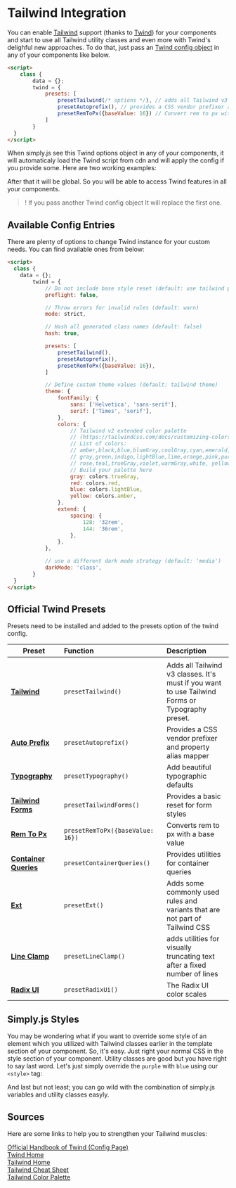 # Tailwind Integration

You can enable [Tailwind](https://tailwindcss.com/docs/utility-first) support (thanks to [Twind](https://twind.style)) for your components and start to use all Tailwind utility classes and even more with Twind's delighful new approaches. To do that, just pass an [Twind config object](https://twind.dev/handbook/configuration.html) in any of your components like below.

```html
<script>
	class {
		data = {};
		twind = {
			presets: [
				presetTailwind(/* options */), // adds all Tailwind v3 classes
				presetAutoprefix(), // provides a CSS vendor prefixer and property alias mapper
				presetRemToPx({baseValue: 16}) // Convert rem to px with a base value
			]
		}
  }
</script>
```

When simply.js see this Twind options object in any of your components, it will automaticaly load the Twind script from cdn and will apply the config if you provide some. Here are two working examples:

<repl-component id="5yu28xjvnav6kos" download="true"></repl-component>

After that it will be global. So you will be able to access Twind features in all your components.

<repl-component id="2ykb3777n630pc3" download="true"></repl-component>

>! If you pass another Twind config object It will replace the first one.

## Available Config Entries

There are plenty of options to change Twind instance for your custom needs. You can find available ones from below:

```html
<script>
  class {
    data = {};
		twind = {
			// Do not include base style reset (default: use tailwind preflight)
			preflight: false,

			// Throw errors for invalid rules (default: warn)
			mode: strict,

			// Hash all generated class names (default: false)
			hash: true,

			presets: [
				presetTailwind(),
				presetAutoprefix(),
				presetRemToPx({baseValue: 16}),
			]

			// Define custom theme values (default: tailwind theme)
			theme: {
				fontFamily: {
					sans: ['Helvetica', 'sans-serif'],
					serif: ['Times', 'serif'],
				},
				colors: {
					// Tailwind v2 extended color palette
					// (https://tailwindcss.com/docs/customizing-colors#color-palette-reference)
					// List of colors:
					// amber,black,blue,blueGray,coolGray,cyan,emerald,fuchsia,
					// gray,green,indigo,lightBlue,lime,orange,pink,purple,red,
					// rose,teal,trueGray,violet,warmGray,white, yellow
					// Build your palette here
					gray: colors.trueGray,
					red: colors.red,
					blue: colors.lightBlue,
					yellow: colors.amber,
				},
				extend: {
					spacing: {
						128: '32rem',
						144: '36rem',
					},
				},
			},

			// use a different dark mode strategy (default: 'media')
			darkMode: 'class',
		}
  }
</script>
```

## Official Twind Presets
Presets need to be installed and added to the presets option of the twind config.

| Preset |      Function      | Description |
|--------------|:-------------|:-------------------------|
|<img width=250/>|<img width=400/>|
| [**Tailwind**](https://twind.style/preset-tailwind) | `presetTailwind()` | Adds all Tailwind v3 classes. It's must if you want to use Tailwind Forms or Typography preset. |
| [**Auto Prefix**](https://twind.style/preset-autoprefix) | `presetAutoprefix()` | Provides a CSS vendor prefixer and property alias mapper
| [**Typography**](https://twind.style/preset-typography) | `presetTypography()` | Add beautiful typographic defaults |
| [**Tailwind Forms**](https://twind.style/preset-tailwind-forms) | `presetTailwindForms()` | Provides a basic reset for form styles |
| [**Rem To Px**](https://github.com/tw-in-js/twind/issues/437#issuecomment-1382433830) | `presetRemToPx({baseValue: 16})` | Converts rem to px with a base value |
| [**Container Queries**](https://twind.style/preset-container-queries) | `presetContainerQueries()` | Provides utilities for container queries |
| [**Ext**](https://twind.style/preset-ext) | `presetExt()` | Adds some commonly used rules and variants that are not part of Tailwind CSS |
| [**Line Clamp**](https://twind.style/preset-line-clamp) | `presetLineClamp()` | adds utilities for visually truncating text after a fixed number of lines |
| [**Radix UI**](https://twind.style/preset-radix-ui) | `presetRadixUi()` | The Radix UI color scales |

## Simply.js Styles
You may be wondering what if you want to override some style of an element which you utilized with Tailwind classes earlier in the template section of your component. So, it's easy. Just right your normal CSS in the style section of your component. Utility classes are good but you have right to say last word. Let's just simply override the `purple` with `blue` using our `<style>` tag:

<repl-component id="fxl9fftbvy2g0yk" download="true"></repl-component>

And last but not least; you can go wild with the combination of simply.js variables and utility classes easyly.

<repl-component id="10h4zxdvn7yag9f" download="true"></repl-component>

## Sources
Here are some links to help you to strengthen your Tailwind muscles:

[Official Handbook of Twind (Config Page)](https://twind.dev/handbook/configuration.html)<br>
[Twind Home](https://twind.style)<br>
[Tailwind Home](https://tailwind.com)<br>
[Tailwind Cheat Sheet](https://nerdcave.com/tailwind-cheat-sheet)<br>
[Tailwind Color Palette](https://tailwindcss.com/docs/customizing-colors#color-palette-reference)

